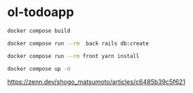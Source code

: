# ol-todoapp

```bash
docker compose build 
```

```bash
docker compose run --rm  back rails db:create
```

```bash
docker compose run --rm front yarn install
```

```bash
docker compose up -d
```

https://zenn.dev/shogo_matsumoto/articles/c6485b39c5f621